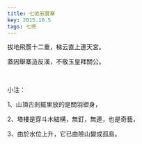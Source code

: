 ```yaml
---
title: 七绝石寶寨
key: 2015.10.5
tags: 七绝
---
```


拔地飛簷十二重，梯云直上連天宮。

蓋因舉寨造反漢，不敬玉皇拜關公。

</br>

小注：

1、山頂古剎擺里放的是關羽塑身，

2、塔樓是穿斗木結構，無釘，無連，也是奇藝，

3、由於水位上升，它已由險山變成孤島。

</br>

